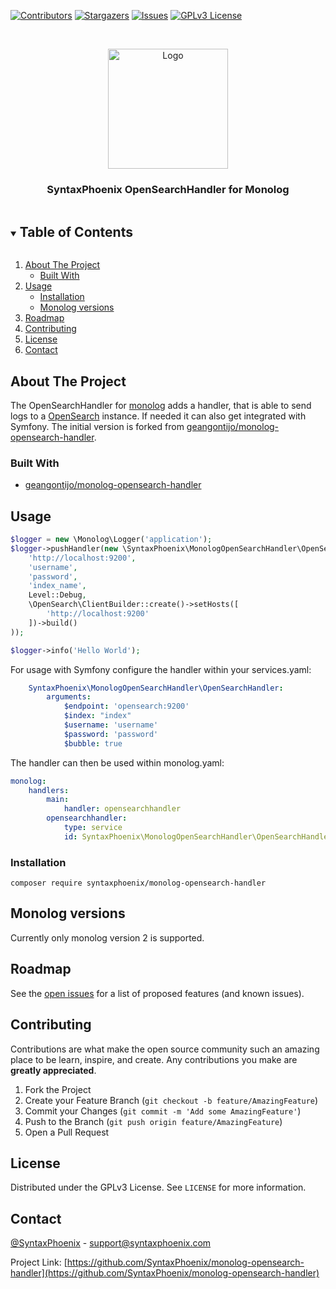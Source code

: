 [![Contributors][contributors-shield]][contributors-url]
[![Stargazers][stars-shield]][stars-url]
[![Issues][issues-shield]][issues-url]
[![GPLv3 License][license-shield]][license-url]
 



<!-- PROJECT LOGO -->
<br />
<p align="center">
  <a href="https://github.com/SyntaxPhoenix/monolog-opensearch-handler">
    <img src="https://cdn.syntaxphoenix.com/images/logo.png" alt="Logo" width="192" height="192"/>
  </a>

  <h3 align="center">SyntaxPhoenix OpenSearchHandler for Monolog</h3>
</p>



<!-- TABLE OF CONTENTS -->
<details open="open">
  <summary><h2 style="display: inline-block">Table of Contents</h2></summary>
  <ol>
    <li>
      <a href="#about-the-project">About The Project</a>
      <ul>
        <li><a href="#built-with">Built With</a></li>
      </ul>
    </li>
    <li>
      <a href="#usage">Usage</a>
      <ul>
        <li><a href="#installation">Installation</a></li> 
        <li><a href="#monolog-versions">Monolog versions</a></li> 
      </ul>
    </li>
    <li><a href="#roadmap">Roadmap</a></li>
    <li><a href="#contributing">Contributing</a></li>
    <li><a href="#license">License</a></li>
    <li><a href="#contact">Contact</a></li>
  </ol>
</details>



<!-- ABOUT THE PROJECT -->
## About The Project
The OpenSearchHandler for [monolog](https://github.com/Seldaek/monolog) adds a handler, that is able to send logs to a [OpenSearch](https://opensearch.org/) instance. If needed it can also get integrated with Symfony. The initial version is forked from [geangontijo/monolog-opensearch-handler](https://github.com/geangontijo/monolog-opensearch-handler).


### Built With

* [geangontijo/monolog-opensearch-handler](https://github.com/geangontijo/monolog-opensearch-handler)


<!-- GETTING STARTED -->
## Usage

```php
$logger = new \Monolog\Logger('application');
$logger->pushHandler(new \SyntaxPhoenix\MonologOpenSearchHandler\OpenSearchHandler(
    'http://localhost:9200',
    'username',
    'password',
    'index_name',
    Level::Debug,
    \OpenSearch\ClientBuilder::create()->setHosts([
        'http://localhost:9200'
    ])->build()
));

$logger->info('Hello World');
```

For usage with Symfony configure the handler within your services.yaml:

```yaml
    SyntaxPhoenix\MonologOpenSearchHandler\OpenSearchHandler:
        arguments:
            $endpoint: 'opensearch:9200'
            $index: "index"
            $username: 'username'
            $password: 'password'
            $bubble: true
```

The handler can then be used within monolog.yaml:

```yaml
monolog:
    handlers:
        main:
            handler: opensearchhandler
        opensearchhandler:
            type: service
            id: SyntaxPhoenix\MonologOpenSearchHandler\OpenSearchHandler
```

### Installation

```
composer require syntaxphoenix/monolog-opensearch-handler
```


## Monolog versions

Currently only monolog version 2 is supported.

<!-- ROADMAP -->
## Roadmap

See the [open issues](https://github.com/SyntaxPhoenix/monolog-opensearch-handler/issues) for a list of proposed features (and known issues).



<!-- CONTRIBUTING -->
## Contributing

Contributions are what make the open source community such an amazing place to be learn, inspire, and create. Any contributions you make are **greatly appreciated**.

1. Fork the Project
2. Create your Feature Branch (`git checkout -b feature/AmazingFeature`)
3. Commit your Changes (`git commit -m 'Add some AmazingFeature'`)
4. Push to the Branch (`git push origin feature/AmazingFeature`)
5. Open a Pull Request



<!-- LICENSE -->
## License

Distributed under the GPLv3 License. See `LICENSE` for more information.



<!-- CONTACT -->
## Contact

[@SyntaxPhoenix](https://twitter.com/SyntaxPhoenix) - support@syntaxphoenix.com

Project Link: [https://github.com/SyntaxPhoenix/monolog-opensearch-handler](https://github.com/SyntaxPhoenix/monolog-opensearch-handler)





<!-- MARKDOWN LINKS & IMAGES -->
<!-- https://www.markdownguide.org/basic-syntax/#reference-style-links -->
[contributors-shield]: https://img.shields.io/github/contributors/SyntaxPhoenix/monolog-opensearch-handler.svg?style=flat-square
[contributors-url]: https://github.com/SyntaxPhoenix/monolog-opensearch-handler/graphs/contributors
[stars-shield]: https://img.shields.io/github/stars/SyntaxPhoenix/monolog-opensearch-handler.svg?style=flat-square
[stars-url]: https://github.com/SyntaxPhoenix/monolog-opensearch-handler/stargazers
[issues-shield]: https://img.shields.io/github/issues/SyntaxPhoenix/monolog-opensearch-handler.svg?style=flat-square
[issues-url]: https://github.com/SyntaxPhoenix/monolog-opensearch-handler/issues
[license-shield]: https://img.shields.io/badge/License-GPLv3-blue.svg?style=flat-square
[license-url]: https://www.gnu.org/licenses/gpl-3.0